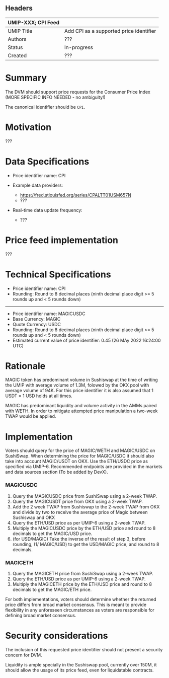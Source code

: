 ## Headers

| UMIP-XXX; CPI Feed            |                                                      |
| ------------------- | ---------------------------------------------------- |
| UMIP Title          | Add CPI as a supported price identifier |
| Authors             | ???                                             |
| Status              | In-progress                                            |
| Created             | ???    |



# Summary

The DVM should support price requests for the Consumer Price Index (MORE SPECIFIC INFO NEEDED - no ambiguity!)

The canonical identifier should be `CPI`.

# Motivation

???

# Data Specifications

- Price identifier name: CPI

- Example data providers:
    - https://fred.stlouisfed.org/series/CPALTT01USM657N
    - ???

- Real-time data update frequency:
    - ???

# Price feed implementation

???

  # Technical Specifications

- Price identifier name: CPI
- Rounding: Round to 8 decimal places (ninth decimal place digit >= 5 rounds up and < 5 rounds down)
-----------------------------------------
- Price identifier name: MAGICUSDC
- Base Currency: MAGIC
- Quote Currency: USDC
- Rounding: Round to 8 decimal places (ninth decimal place digit >= 5 rounds up and < 5 rounds down)
- Estimated current value of price identifier: 0.45 (26 MAy 2022 16:24:00 UTC)

# Rationale

MAGIC token has predominant volume in Sushiswap at the time of writing the UMIP with average volume of 1.3M, folowed by the OKX  pool with average volume of 94K. For this price identifier it is also assumed that 1 USDT = 1 USD holds at all times.

MAGIC has predominant liquidity and volume activity in the AMMs paired with WETH. In order to mitigate attempted price manipulation a two-week  TWAP would be applied.


# Implementation

Voters should query for the price of MAGIC/WETH and MAGIC/USDC on SushiSwap. When determining the price for MAGIC/USDC it should also take into account MAGIC/USDT on OKX. Use the ETH/USDC price as specified via UMIP-6. Recommended endpoints are provided in the markets and data sources section (To be added by DevX). 

### MAGICUSDC

1. Query the MAGICUSDC price from SushiSwap using a 2-week TWAP.
2. Query the MAGICUSDT price from OKX using a 2-week TWAP.
3. Add the 2 week TWAP from Sushiswap to the 2-week TWAP from OKX and divide by two to receive the average price of Magic between Sushiswap and OKX
4. Query the ETH/USD price as per UMIP-6 using a 2-week TWAP. 
5. Multiply the MAGICUSDC price by the ETH/USD price and round to 8 decimals to get the MAGIC/USD price.
6. (for USD/MAGIC) Take the inverse of the result of step 3, before rounding, (1/ MAGIC/USD) to get the USD/MAGIC price, and round to 8 decimals.

### MAGICETH

1. Query the MAGICETH price from SushiSwap using a 2-week TWAP.
2. Query the ETH/USD price as per UMIP-6 using a 2-week TWAP. 
3. Multiply the MAGICETH price by the ETH/USD price and round to 8 decimals to get the MAGIC/ETH price.
 

For both implementations, voters should determine whether the returned price differs from broad market consensus. This is meant to provide flexibility in any unforeseen circumstances as voters are responsible for defining broad market consensus.

# Security considerations

The inclusion of this requested price identifier should not present a security concern for DVM.

Liquidity is ample specially in the Sushiswap pool, currently over 150M, it should allow the usage of its price feed, even for liquidatable contracts.
